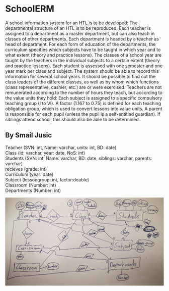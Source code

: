 # SchoolERM
A school information system for an HTL is to be developed:
The departmental structure of an HTL is to be reproduced. Each teacher is assigned to a department as a master department, but can also teach in classes of other departments. Each department is headed by a teacher as head of department.
For each form of education of the departments, the curriculum specifies which subjects have to be taught in which year and to what extent (theory and practice lessons).
The classes of a school year are taught by the teachers in the individual subjects to a certain extent (theory and practice lessons). Each student is assessed with one semester and one year mark per class and subject. The system should be able to record this information for several school years.
It should be possible to find out the class leaders of the different classes, as well as by whom which functions (class representative, cashier, etc.) are or were exercised.
Teachers are not remunerated according to the number of hours they teach, but according to the value units they hold: Each subject is assigned to a specific compulsory teaching group (I to VI). A factor (1.167 to 0.75) is defined for each teaching obligation group, which is used to convert lessons into value units.
A parent is responsible for each pupil (unless the pupil is a self-entitled guardian). If siblings attend school, this should also be able to be determined.



## By Smail Jusic
Teacher (SVN: int, Name: varchar, units: int, BD: date)</br>
Class (id: varchar, year: date, NoS: int)</br>
Students (SVN: int, Name: varchar, BD: date, siblings: varchar, parents: varchar)</br>
recieves (grade: int)</br>
Curriculum (year: date)</br>
Subject (lessongroup: int, factor:double)</br>
Classroom (Number: int)</br>
Departments (Number: int)</br>

![Kunstwerk](kunstwerk.jpg)